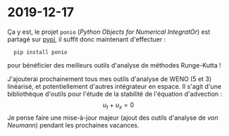 # 2019-12-17

Ça y est, le projet `ponio` (*Python Objects for Numerical IntegratOr*) est partagé sur [pypi](https://pypi.org/project/ponio/0.1/), il suffit donc maintenant d'effectuer :
```
  pip install ponio
```
pour bénéficier des meilleurs outils d'analyse de méthodes Runge-Kutta !

J'ajouterai prochainement tous mes outils d'analyse de WENO (5 et 3) linéarisé, et potentiellement d'autres intégrateur en espace. Il s'agit d'une bibliothèque d'outils pour l'étude de la stabilité de l'équation d'advection :
$$
  u_t + u_x = 0
$$
Je pense faire une mise-à-jour majeur (ajout des outils d'analyse de *von Neumann*) pendant les prochaines vacances.

